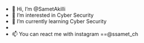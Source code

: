 - 👋 Hi, I’m @SametAkilli
- 👀 I’m interested in Cyber Security
- 🌱 I’m currently learning Cyber Security
-
- 📫 You can react me with instagram ==@ssamet_ch

